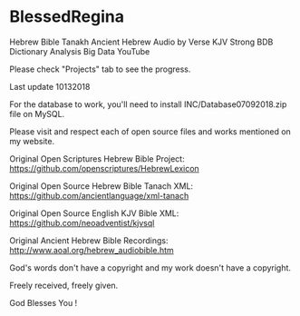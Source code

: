 # BlessedRegina
Hebrew Bible Tanakh Ancient Hebrew Audio by Verse KJV Strong BDB Dictionary Analysis Big Data YouTube

Please check "Projects" tab to see the progress.

Last update 10132018

For the database to work, you'll need to install INC/Database07092018.zip file on MySQL.

Please visit and respect each of open source files and works mentioned on my website.

Original Open Scriptures Hebrew Bible Project: https://github.com/openscriptures/HebrewLexicon

Original Open Source Hebrew Bible Tanach XML: https://github.com/ancientlanguage/xml-tanach

Original Open Source English KJV Bible XML: https://github.com/neoadventist/kjvsql

Original Ancient Hebrew Bible Recordings: http://www.aoal.org/hebrew_audiobible.htm

God's words don't have a copyright and my work doesn't have a copyright.

Freely received, freely given.

God Blesses You !
